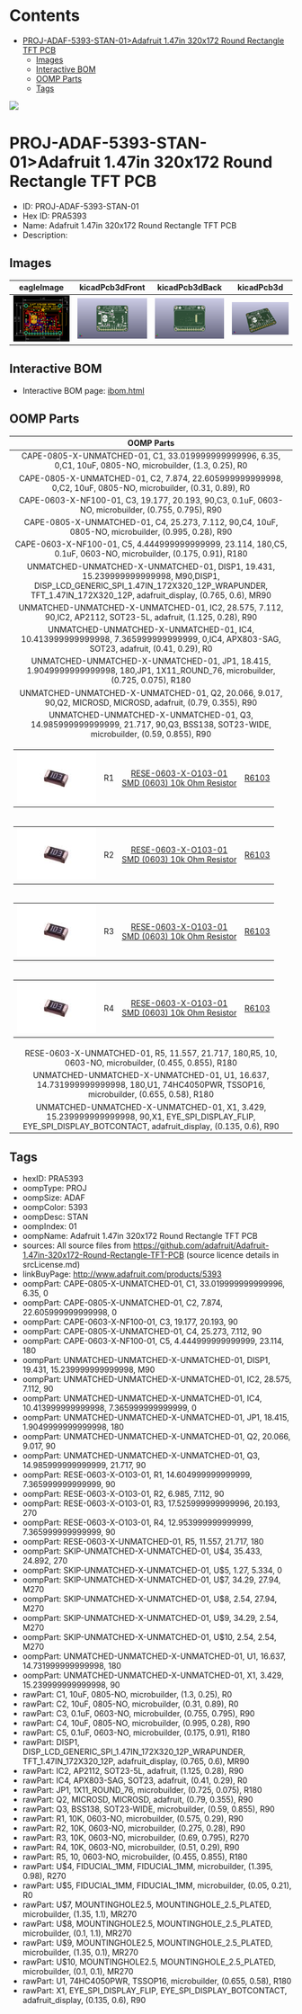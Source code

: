 



Contents
========

* [PROJ-ADAF-5393-STAN-01>Adafruit 1.47in 320x172 Round Rectangle TFT PCB](#proj-adaf-5393-stan-01adafruit-147in-320x172-round-rectangle-tft-pcb)
	* [Images](#images)
	* [Interactive BOM](#interactive-bom)
	* [OOMP Parts](#oomp-parts)
	* [Tags](#tags)
  
![][im]
# PROJ-ADAF-5393-STAN-01>Adafruit 1.47in 320x172 Round Rectangle TFT PCB

- ID: PROJ-ADAF-5393-STAN-01
- Hex ID: PRA5393
- Name: Adafruit 1.47in 320x172 Round Rectangle TFT PCB
- Description: 

## Images
  
  

|eagleImage|kicadPcb3dFront|kicadPcb3dBack|kicadPcb3d|
| :---: | :---: | :---: | :---: |
|[![eagleImage](eagleImage_140.png)](eagleImage_600.png)|[![kicadPcb3dFront](kicadPcb3dFront_140.png)](kicadPcb3dFront_600.png)|[![kicadPcb3dBack](kicadPcb3dBack_140.png)](kicadPcb3dBack_600.png)|[![kicadPcb3d](kicadPcb3d_140.png)](kicadPcb3d_600.png)|

## Interactive BOM

- Interactive BOM page: [ibom.html](kicad/bom/ibom.html)

## OOMP Parts
  

|OOMP Parts|
| :---: |
|CAPE-0805-X-UNMATCHED-01, C1, 33.019999999999996, 6.35, 0,C1, 10uF, 0805-NO, microbuilder, (1.3, 0.25), R0|
|CAPE-0805-X-UNMATCHED-01, C2, 7.874, 22.605999999999998, 0,C2, 10uF, 0805-NO, microbuilder, (0.31, 0.89), R0|
|CAPE-0603-X-NF100-01, C3, 19.177, 20.193, 90,C3, 0.1uF, 0603-NO, microbuilder, (0.755, 0.795), R90|
|CAPE-0805-X-UNMATCHED-01, C4, 25.273, 7.112, 90,C4, 10uF, 0805-NO, microbuilder, (0.995, 0.28), R90|
|CAPE-0603-X-NF100-01, C5, 4.444999999999999, 23.114, 180,C5, 0.1uF, 0603-NO, microbuilder, (0.175, 0.91), R180|
|UNMATCHED-UNMATCHED-X-UNMATCHED-01, DISP1, 19.431, 15.239999999999998, M90,DISP1, DISP_LCD_GENERIC_SPI_1.47IN_172X320_12P_WRAPUNDER, TFT_1.47IN_172X320_12P, adafruit_display, (0.765, 0.6), MR90|
|UNMATCHED-UNMATCHED-X-UNMATCHED-01, IC2, 28.575, 7.112, 90,IC2, AP2112, SOT23-5L, adafruit, (1.125, 0.28), R90|
|UNMATCHED-UNMATCHED-X-UNMATCHED-01, IC4, 10.413999999999998, 7.365999999999999, 0,IC4, APX803-SAG, SOT23, adafruit, (0.41, 0.29), R0|
|UNMATCHED-UNMATCHED-X-UNMATCHED-01, JP1, 18.415, 1.9049999999999998, 180,JP1, 1X11_ROUND_76, microbuilder, (0.725, 0.075), R180|
|UNMATCHED-UNMATCHED-X-UNMATCHED-01, Q2, 20.066, 9.017, 90,Q2, MICROSD, MICROSD, adafruit, (0.79, 0.355), R90|
|UNMATCHED-UNMATCHED-X-UNMATCHED-01, Q3, 14.985999999999999, 21.717, 90,Q3, BSS138, SOT23-WIDE, microbuilder, (0.59, 0.855), R90|
|<table><tr><td>![RESE-0603-X-O103-01](https://raw.githubusercontent.com/oomlout/oomlout_OOMP_parts/main/RESE-0603-X-O103-01/image_140.jpg)</td><td> R1</td><td>[RESE-0603-X-O103-01<br>SMD (0603) 10k Ohm Resistor](https://github.com/oomlout/oomlout_OOMP_parts/tree/main/RESE-0603-X-O103-01/)</td><td>[R6103](https://github.com/oomlout/oomlout_OOMP_parts/tree/main/RESE-0603-X-O103-01/)</td></tr></table>|
|<table><tr><td>![RESE-0603-X-O103-01](https://raw.githubusercontent.com/oomlout/oomlout_OOMP_parts/main/RESE-0603-X-O103-01/image_140.jpg)</td><td> R2</td><td>[RESE-0603-X-O103-01<br>SMD (0603) 10k Ohm Resistor](https://github.com/oomlout/oomlout_OOMP_parts/tree/main/RESE-0603-X-O103-01/)</td><td>[R6103](https://github.com/oomlout/oomlout_OOMP_parts/tree/main/RESE-0603-X-O103-01/)</td></tr></table>|
|<table><tr><td>![RESE-0603-X-O103-01](https://raw.githubusercontent.com/oomlout/oomlout_OOMP_parts/main/RESE-0603-X-O103-01/image_140.jpg)</td><td> R3</td><td>[RESE-0603-X-O103-01<br>SMD (0603) 10k Ohm Resistor](https://github.com/oomlout/oomlout_OOMP_parts/tree/main/RESE-0603-X-O103-01/)</td><td>[R6103](https://github.com/oomlout/oomlout_OOMP_parts/tree/main/RESE-0603-X-O103-01/)</td></tr></table>|
|<table><tr><td>![RESE-0603-X-O103-01](https://raw.githubusercontent.com/oomlout/oomlout_OOMP_parts/main/RESE-0603-X-O103-01/image_140.jpg)</td><td> R4</td><td>[RESE-0603-X-O103-01<br>SMD (0603) 10k Ohm Resistor](https://github.com/oomlout/oomlout_OOMP_parts/tree/main/RESE-0603-X-O103-01/)</td><td>[R6103](https://github.com/oomlout/oomlout_OOMP_parts/tree/main/RESE-0603-X-O103-01/)</td></tr></table>|
|RESE-0603-X-UNMATCHED-01, R5, 11.557, 21.717, 180,R5, 10, 0603-NO, microbuilder, (0.455, 0.855), R180|
|UNMATCHED-UNMATCHED-X-UNMATCHED-01, U1, 16.637, 14.731999999999998, 180,U1, 74HC4050PWR, TSSOP16, microbuilder, (0.655, 0.58), R180|
|UNMATCHED-UNMATCHED-X-UNMATCHED-01, X1, 3.429, 15.239999999999998, 90,X1, EYE_SPI_DISPLAY_FLIP, EYE_SPI_DISPLAY_BOTCONTACT, adafruit_display, (0.135, 0.6), R90|

## Tags

- hexID: PRA5393
- oompType: PROJ
- oompSize: ADAF
- oompColor: 5393
- oompDesc: STAN
- oompIndex: 01
- oompName: Adafruit 1.47in 320x172 Round Rectangle TFT PCB
- sources: All source files from https://github.com/adafruit/Adafruit-1.47in-320x172-Round-Rectangle-TFT-PCB (source licence details in srcLicense.md)
- linkBuyPage: http://www.adafruit.com/products/5393
- oompPart: CAPE-0805-X-UNMATCHED-01, C1, 33.019999999999996, 6.35, 0
- oompPart: CAPE-0805-X-UNMATCHED-01, C2, 7.874, 22.605999999999998, 0
- oompPart: CAPE-0603-X-NF100-01, C3, 19.177, 20.193, 90
- oompPart: CAPE-0805-X-UNMATCHED-01, C4, 25.273, 7.112, 90
- oompPart: CAPE-0603-X-NF100-01, C5, 4.444999999999999, 23.114, 180
- oompPart: UNMATCHED-UNMATCHED-X-UNMATCHED-01, DISP1, 19.431, 15.239999999999998, M90
- oompPart: UNMATCHED-UNMATCHED-X-UNMATCHED-01, IC2, 28.575, 7.112, 90
- oompPart: UNMATCHED-UNMATCHED-X-UNMATCHED-01, IC4, 10.413999999999998, 7.365999999999999, 0
- oompPart: UNMATCHED-UNMATCHED-X-UNMATCHED-01, JP1, 18.415, 1.9049999999999998, 180
- oompPart: UNMATCHED-UNMATCHED-X-UNMATCHED-01, Q2, 20.066, 9.017, 90
- oompPart: UNMATCHED-UNMATCHED-X-UNMATCHED-01, Q3, 14.985999999999999, 21.717, 90
- oompPart: RESE-0603-X-O103-01, R1, 14.604999999999999, 7.365999999999999, 90
- oompPart: RESE-0603-X-O103-01, R2, 6.985, 7.112, 90
- oompPart: RESE-0603-X-O103-01, R3, 17.525999999999996, 20.193, 270
- oompPart: RESE-0603-X-O103-01, R4, 12.953999999999999, 7.365999999999999, 90
- oompPart: RESE-0603-X-UNMATCHED-01, R5, 11.557, 21.717, 180
- oompPart: SKIP-UNMATCHED-X-UNMATCHED-01, U$4, 35.433, 24.892, 270
- oompPart: SKIP-UNMATCHED-X-UNMATCHED-01, U$5, 1.27, 5.334, 0
- oompPart: SKIP-UNMATCHED-X-UNMATCHED-01, U$7, 34.29, 27.94, M270
- oompPart: SKIP-UNMATCHED-X-UNMATCHED-01, U$8, 2.54, 27.94, M270
- oompPart: SKIP-UNMATCHED-X-UNMATCHED-01, U$9, 34.29, 2.54, M270
- oompPart: SKIP-UNMATCHED-X-UNMATCHED-01, U$10, 2.54, 2.54, M270
- oompPart: UNMATCHED-UNMATCHED-X-UNMATCHED-01, U1, 16.637, 14.731999999999998, 180
- oompPart: UNMATCHED-UNMATCHED-X-UNMATCHED-01, X1, 3.429, 15.239999999999998, 90
- rawPart: C1, 10uF, 0805-NO, microbuilder, (1.3, 0.25), R0
- rawPart: C2, 10uF, 0805-NO, microbuilder, (0.31, 0.89), R0
- rawPart: C3, 0.1uF, 0603-NO, microbuilder, (0.755, 0.795), R90
- rawPart: C4, 10uF, 0805-NO, microbuilder, (0.995, 0.28), R90
- rawPart: C5, 0.1uF, 0603-NO, microbuilder, (0.175, 0.91), R180
- rawPart: DISP1, DISP_LCD_GENERIC_SPI_1.47IN_172X320_12P_WRAPUNDER, TFT_1.47IN_172X320_12P, adafruit_display, (0.765, 0.6), MR90
- rawPart: IC2, AP2112, SOT23-5L, adafruit, (1.125, 0.28), R90
- rawPart: IC4, APX803-SAG, SOT23, adafruit, (0.41, 0.29), R0
- rawPart: JP1, 1X11_ROUND_76, microbuilder, (0.725, 0.075), R180
- rawPart: Q2, MICROSD, MICROSD, adafruit, (0.79, 0.355), R90
- rawPart: Q3, BSS138, SOT23-WIDE, microbuilder, (0.59, 0.855), R90
- rawPart: R1, 10K, 0603-NO, microbuilder, (0.575, 0.29), R90
- rawPart: R2, 10K, 0603-NO, microbuilder, (0.275, 0.28), R90
- rawPart: R3, 10K, 0603-NO, microbuilder, (0.69, 0.795), R270
- rawPart: R4, 10K, 0603-NO, microbuilder, (0.51, 0.29), R90
- rawPart: R5, 10, 0603-NO, microbuilder, (0.455, 0.855), R180
- rawPart: U$4, FIDUCIAL_1MM, FIDUCIAL_1MM, microbuilder, (1.395, 0.98), R270
- rawPart: U$5, FIDUCIAL_1MM, FIDUCIAL_1MM, microbuilder, (0.05, 0.21), R0
- rawPart: U$7, MOUNTINGHOLE2.5, MOUNTINGHOLE_2.5_PLATED, microbuilder, (1.35, 1.1), MR270
- rawPart: U$8, MOUNTINGHOLE2.5, MOUNTINGHOLE_2.5_PLATED, microbuilder, (0.1, 1.1), MR270
- rawPart: U$9, MOUNTINGHOLE2.5, MOUNTINGHOLE_2.5_PLATED, microbuilder, (1.35, 0.1), MR270
- rawPart: U$10, MOUNTINGHOLE2.5, MOUNTINGHOLE_2.5_PLATED, microbuilder, (0.1, 0.1), MR270
- rawPart: U1, 74HC4050PWR, TSSOP16, microbuilder, (0.655, 0.58), R180
- rawPart: X1, EYE_SPI_DISPLAY_FLIP, EYE_SPI_DISPLAY_BOTCONTACT, adafruit_display, (0.135, 0.6), R90



[im]: kicadPcb3d_450.png
